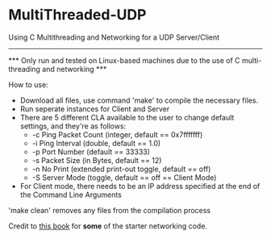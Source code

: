 # MultiThreaded-UDP
Using C Multithreading and Networking for a UDP Server/Client
_________________________________________________
*** Only run and tested on Linux-based machines due to the use of C multi-threading and networking ***

How to use:
  * Download all files, use command 'make' to compile the necessary files.
  * Run seperate instances for Client and Server
  * There are 5 different CLA available to the user to change default settings, and they're as follows:
    * -c Ping Packet Count (integer, default == 0x7fffffff)
    * -i Ping Interval (double, default == 1.0)
    * -p Port Number (default == 33333)
    * -s Packet Size (in Bytes, default == 12)
    * -n No Print (extended print-out toggle, default == off)
    * -S Server Mode (toggle, default == off == Client Mode)
  * For Client mode, there needs to be an IP address specified at the end of the Command Line Arguments

'make clean' removes any files from the compilation process

Credit to [this book](http://cs.baylor.edu/~donahoo/practical/CSockets2/textcode.html) for **some** of the starter networking code.
